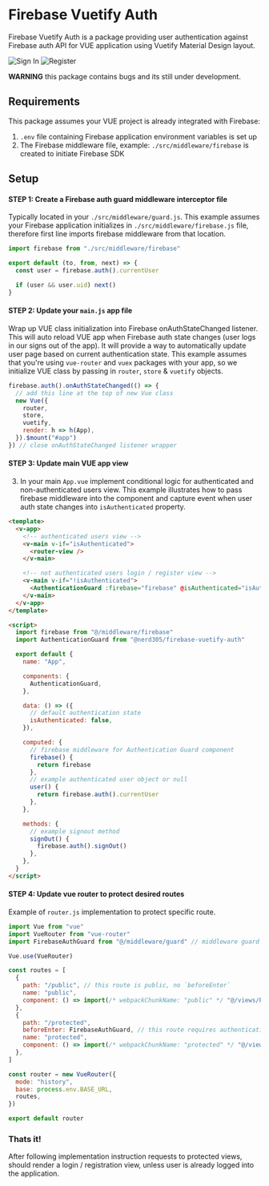 # Firebase Vuetify Auth

Firebase Vuetify Auth is a package providing user authentication against Firebase auth API for VUE application using Vuetify Material Design layout.

![Sign In](https://github.com/markhilton/firebase-vuetify-auth/raw/master/src/assets/signin.png)
![Register](https://github.com/markhilton/firebase-vuetify-auth/raw/master/src/assets/register.png)

**WARNING** this package contains bugs and its still under development.

## Requirements

This package assumes your VUE project is already integrated with Firebase:

1. `.env` file containing Firebase application environment variables is set up
2. The Firebase middleware file, example: `./src/middleware/firebase` is created to initiate Firebase SDK

## Setup

#### STEP 1: Create a Firebase auth guard middleware interceptor file

Typically located in your `./src/middleware/guard.js`.
This example assumes your Firebase application initializes in `./src/middleware/firebase.js` file, therefore
first line imports firebase middleware from that location.

```javascript
import firebase from "./src/middleware/firebase"

export default (to, from, next) => {
  const user = firebase.auth().currentUser

  if (user && user.uid) next()
}
```

#### STEP 2: Update your `main.js` app file

Wrap up VUE class initialization into Firebase onAuthStateChanged listener.
This will auto reload VUE app when Firebase auth state changes (user logs in our signs out of the app).
It will provide a way to automatically update user page based on current authentication state.
This example assumes that you're using `vue-router` and `vuex` packages with your app, so we initialize
VUE class by passing in `router`, `store` & `vuetify` objects.

```javascript
firebase.auth().onAuthStateChanged(() => {
  // add this line at the top of new Vue class
  new Vue({
    router,
    store,
    vuetify,
    render: h => h(App),
  }).$mount("#app")
}) // close onAuthStateChanged listener wrapper
```

#### STEP 3: Update main VUE app view

3. In your main `App.vue` implement conditional logic for authenticated and non-authenticated users view.
   This example illustrates how to pass firebase middleware into the component and capture event when user auth state changes into `isAuthenticated` property.

```html
<template>
  <v-app>
    <!-- authenticated users view -->
    <v-main v-if="isAuthenticated">
      <router-view />
    </v-main>

    <!-- not authenticated users login / register view -->
    <v-main v-if="!isAuthenticated">
      <AuthenticationGuard :firebase="firebase" @isAuthenticated="isAuthenticated = $event" />
    </v-main>
  </v-app>
</template>

<script>
  import firebase from "@/middleware/firebase"
  import AuthenticationGuard from "@nerd305/firebase-vuetify-auth"

  export default {
    name: "App",

    components: {
      AuthenticationGuard,
    },

    data: () => ({
      // default authentication state
      isAuthenticated: false,
    }),

    computed: {
      // firebase middleware for Authentication Guard component
      firebase() {
        return firebase
      },
      // example authenticated user object or null
      user() {
        return firebase.auth().currentUser
      },
    },

    methods: {
      // example signout method
      signOut() {
        firebase.auth().signOut()
      },
    },
  }
</script>
```

#### STEP 4: Update vue router to protect desired routes

Example of `router.js` implementation to protect specific route.

```javascript
import Vue from "vue"
import VueRouter from "vue-router"
import FirebaseAuthGuard from "@/middleware/guard" // middleware guard created in STEP 1

Vue.use(VueRouter)

const routes = [
  {
    path: "/public", // this route is public, no `beforeEnter`
    name: "public",
    component: () => import(/* webpackChunkName: "public" */ "@/views/Public.vue"), // example public route
  },
  {
    path: "/protected",
    beforeEnter: FirebaseAuthGuard, // this route requires authentication guard
    name: "protected",
    component: () => import(/* webpackChunkName: "protected" */ "@/views/Protected.vue"), // example protected route
  },
]

const router = new VueRouter({
  mode: "history",
  base: process.env.BASE_URL,
  routes,
})

export default router
```

### Thats it!

After following implementation instruction requests to protected views, should render a login / registration view, unless user is already logged into the application.

